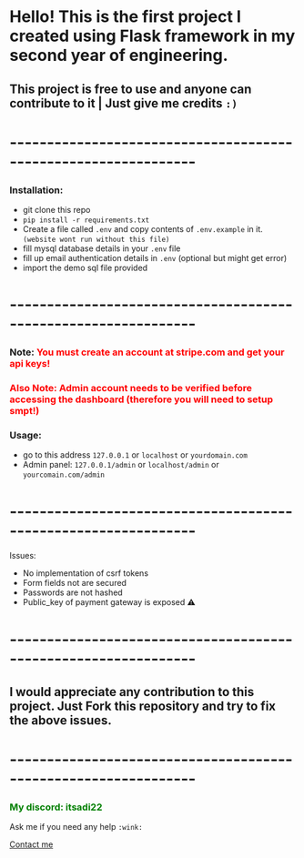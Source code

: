 # Hello! This is the first project I created using Flask framework in my second year of engineering.

## This project is free to use and anyone can contribute to it | Just give me credits `:)`

# ---------------------------------------------------------------

### Installation:

- git clone this repo
- `pip install -r requirements.txt`
- Create a file called `.env` and copy contents of `.env.example` in it. `(website wont run without this file)`
- fill mysql database details in your `.env` file
- fill up email authentication details in `.env` (optional but might get error)
- import the demo sql file provided

# ---------------------------------------------------------------


### Note: <span style="color:red">You must create an account at stripe.com and get your api keys! </span>
### <span style="color:red"> Also Note: Admin account needs to be verified before accessing the dashboard **(therefore you will need to setup smpt!)** </span>


### Usage:
- go to this address `127.0.0.1` or `localhost` or `yourdomain.com`
- Admin panel: `127.0.0.1/admin` or `localhost/admin` or `yourcomain.com/admin`

# ---------------------------------------------------------------

Issues:
  - No implementation of csrf tokens
  - Form fields not are secured
  - Passwords are not hashed
  - Public_key of payment gateway is exposed ⚠️

# ---------------------------------------------------------------

## I would appreciate any contribution to this project. Just Fork this repository and try to fix the above issues.


# ---------------------------------------------------------------
### <span style="color:green"> My discord: itsadi22 </span>
Ask me if you need any help `:wink:`

[Contact me](mailto:itsadi22.zil@ud.me)
